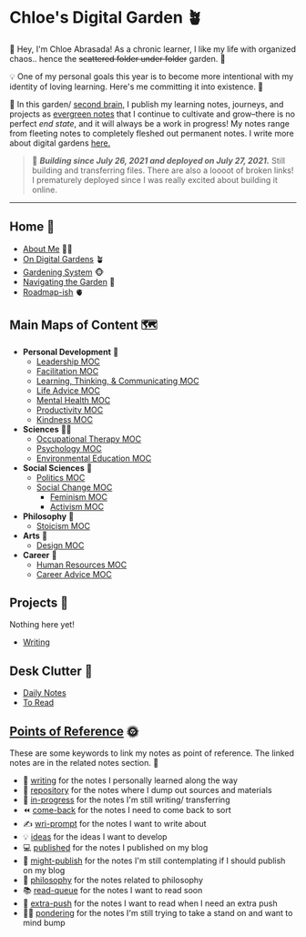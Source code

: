 # Chloe's Digital Garden 🪴
👋 Hey, I'm Chloe Abrasada! As a chronic learner, I like my life with organized chaos.. hence the ~~scattered folder under folder~~ garden. 📁

💡 One of my personal goals this year is to become more intentional with my identity of loving learning. Here's me committing it into existence. 🌸

🧠 In this garden/ [second brain,](https://fortelabs.co/blog/basboverview/) I publish my learning notes, journeys, and projects as [evergreen notes](https://mikegiannulis.com/how-to-take-evergreen-notes/) that I continue to cultivate and grow–there is no perfect *end state*, and it will always be a work in progress! My notes range from fleeting notes to completely fleshed out permanent notes. I write more about digital gardens [here.](notes/home/garden.md)

> 💪  ***Building since July 26, 2021 and deployed on July 27, 2021.*** Still building and transferring files. There are also a loooot of broken links! I prematurely deployed since I was really excited about building it online. 

---

## Home 🏡
- [About Me](notes/home/about.md) 🧘‍♀️
- [On Digital Gardens](notes/home/garden.md) 🪴
- [Gardening System](notes/home/gardening-system) 🐵
- [Navigating the Garden](notes/home/navigate.md) 🍁
- [Roadmap-ish](notes/home/roadmap.md) 🫀


## Main Maps of Content 🗺

- **Personal Development** 💪
	- [Leadership MOC](moc/leadership.md)
	- [Facilitation MOC](moc/facilitation.md)
	- [Learning, Thinking, & Communicating MOC](moc/ltc.md)
	- [Life Advice MOC](moc/life-advice.md)
	- [Mental Health MOC](moc/mental-health.md) 
	- [Productivity MOC](moc/productivity.md)
	- [Kindness MOC](moc/kindness.md)
- **Sciences** 👩‍⚕️
	- [Occupational Therapy MOC](moc/ot.md)
	- [Psychology MOC](moc/psychology.md)
	- [Environmental Education MOC](moc/envi.md)
- **Social Sciences** 💎
	- [Politics MOC](moc/politics.md)
	- [Social Change MOC](moc/social-change.md)
		- [Feminism MOC](moc/feminism.md)
		- [Activism MOC](moc/activism.md)
- **Philosophy** 🤲
	- [Stoicism MOC](moc/stoicism.md)
- **Arts** 🎨
	- [Design MOC](moc/design.md)
- **Career** 🎃
	- [Human Resources MOC](moc/hr.md)
	- [Career Advice MOC](moc/career-advice.md)

## Projects 🌟
Nothing here yet!
-  [Writing](moc/writing.md)

## Desk Clutter 🧩
- [Daily Notes](moc/daily-notes.md)
- [To Read](moc/to-read.md)

## [Points of Reference](moc/por.md) 🌞
These are some keywords to link my notes as point of reference. The linked notes are in the related notes section. 🎒
- 🤩 [writing](notes/por/writing.md) for the notes I personally learned along the way
- 🐶 [repository](notes/por/repository.md) for the notes where I dump out sources and materials
- 👷‍ [in-progress](notes/por/in-progress.md) for the notes I'm still writing/ transferring
- ⏪ [come-back](notes/por/come_back.md) for the notes I need to come back to sort
- ✍️ [wri-prompt](notes/por/wri-prompt.md) for the notes I want to write about
- 💡 [ideas](notes/por/ideas.md) for the ideas I want to develop
- 💻 [published](notes/por/published.md) for the notes I published on my blog 
- 🤔 [might-publish](notes/por/might-publish.md) for the notes I'm still contemplating if I should publish on my blog
- 💭 [philosophy](notes/por/philo.md) for the notes related to philosophy 
- 📚 [read-queue](notes/por/read-queue.md) for the notes I want to read soon
- 💖 [extra-push](notes/por/extra-push.md) for the notes I want to read when I need an extra push
- 🙇‍♀️ [pondering](notes/por/pondering.md) for the notes I'm still trying to take a stand on and want to mind bump
